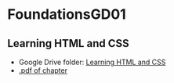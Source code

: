 # FoundationsGD01
## Learning HTML and CSS

* Google Drive folder: [Learning HTML and CSS][Learning HTML and CSS]
* [.pdf of chapter][Learning HTML and CSS pdf]












<!-- reference stuff   -->
[Learning HTML and CSS]: https://drive.google.com/a/templeton.vsb.bc.ca/folderview?id=0BysMfTbvAUUVNEF1RVlMWlFhbmc&usp=sharing#
[Learning HTML and CSS pdf]: https://drive.google.com/open?id=0BysMfTbvAUUVam1aanRheW9XcEU

